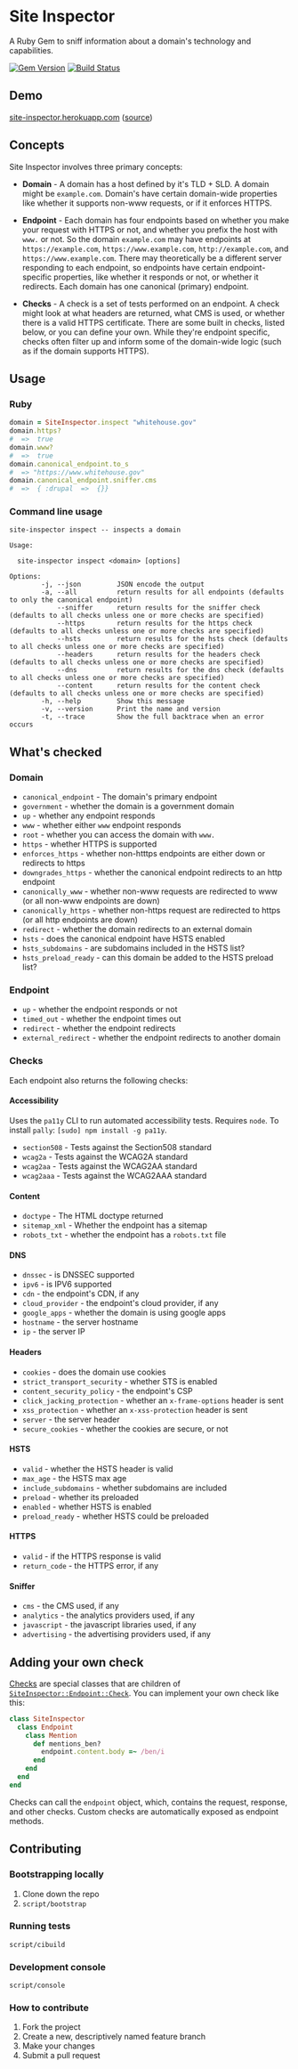 # Site Inspector

A Ruby Gem to sniff information about a domain's technology and capabilities.

[![Gem Version](https://badge.fury.io/rb/site-inspector.svg)](http://badge.fury.io/rb/site-inspector) [![Build Status](https://travis-ci.org/benbalter/site-inspector-ruby.svg)](https://travis-ci.org/benbalter/site-inspector-ruby)

## Demo

[site-inspector.herokuapp.com](https://site-inspector.herokuapp.com) ([source](https://github.com/benbalter/site-inspector-demo))

## Concepts

Site Inspector involves three primary concepts:

* **Domain** - A domain has a host defined by it's TLD + SLD. A domain might be `example.com`. Domain's have certain domain-wide properties like whether it supports non-www requests, or if it enforces HTTPS.

* **Endpoint** - Each domain has four endpoints based on whether you make your request with HTTPS or not, and whether you prefix the host with `www.` or not. So the domain `example.com` may have endpoints at `https://example.com`, `https://www.example.com`, `http://example.com`, and `https://www.example.com`. There may theoretically be a different server responding to each endpoint, so endpoints have certain endpoint-specific properties, like whether it responds or not, or whether it redirects. Each domain has one canonical (primary) endpoint.

* **Checks** - A check is a set of tests performed on an endpoint. A check might look at what headers are returned, what CMS is used, or whether there is a valid HTTPS certificate. There are some built in checks, listed below, or you can define your own. While they're endpoint specific, checks often filter up and inform some of the domain-wide logic (such as if the domain supports HTTPS).

## Usage

### Ruby

```ruby
domain = SiteInspector.inspect "whitehouse.gov"
domain.https?
#  =>  true
domain.www?
#  =>  true
domain.canonical_endpoint.to_s
#  => "https://www.whitehouse.gov"
domain.canonical_endpoint.sniffer.cms
#  =>  { :drupal  =>  {}}
```

### Command line usage

```
site-inspector inspect -- inspects a domain

Usage:

  site-inspector inspect <domain> [options]

Options:
        -j, --json         JSON encode the output
        -a, --all          return results for all endpoints (defaults to only the canonical endpoint)
            --sniffer      return results for the sniffer check (defaults to all checks unless one or more checks are specified)
            --https        return results for the https check (defaults to all checks unless one or more checks are specified)
            --hsts         return results for the hsts check (defaults to all checks unless one or more checks are specified)
            --headers      return results for the headers check (defaults to all checks unless one or more checks are specified)
            --dns          return results for the dns check (defaults to all checks unless one or more checks are specified)
            --content      return results for the content check (defaults to all checks unless one or more checks are specified)
        -h, --help         Show this message
        -v, --version      Print the name and version
        -t, --trace        Show the full backtrace when an error occurs
```

## What's checked

### Domain

* `canonical_endpoint` - The domain's primary endpoint
* `government` - whether the domain is a government domain
* `up` - whether any endpoint responds
* `www` - whether either `www` endpoint responds
* `root` - whether you can access the domain with `www.`
* `https` - whether HTTPS is supported
* `enforces_https` - whether non-htttps endpoints are either down or redirects to https
* `downgrades_https` - whether the canonical endpoint redirects to an http endpoint
* `canonically_www` - whether non-www requests are redirected to www (or all non-www endpoints are down)
* `canonically_https` - whether non-https request are redirected to https (or all http endpoints are down)
* `redirect` - whether the domain redirects to an external domain
* `hsts` - does the canonical endpoint have HSTS enabled
* `hsts_subdomains` - are subdomains included in the HSTS list?
* `hsts_preload_ready` - can this domain be added to the HSTS preload list?

### Endpoint

* `up` - whether the endpoint responds or not
* `timed_out` - whether the endpoint times out
* `redirect` - whether the endpoint redirects
* `external_redirect` - whether the endpoint redirects to another domain

### Checks

Each endpoint also returns the following checks:

#### Accessibility

Uses the `pa11y` CLI to run automated accessibility tests. Requires `node`. To install `pally`: `[sudo] npm install -g pa11y`.

* `section508` - Tests against the Section508 standard
* `wcag2a` - Tests against the WCAG2A standard
* `wcag2aa` - Tests against the WCAG2AA standard
* `wcag2aaa` - Tests against the WCAG2AAA standard

#### Content

* `doctype` - The HTML doctype returned
* `sitemap_xml` - Whether the endpoint has a sitemap
* `robots_txt` - whether the endpoint has a `robots.txt` file

#### DNS

* `dnssec` - is DNSSEC supported
* `ipv6` - is IPV6 supported
* `cdn` - the endpoint's CDN, if any
* `cloud_provider` - the endpoint's cloud provider, if any
* `google_apps` - whether the domain is using google apps
* `hostname` - the server hostname
* `ip` - the server IP

#### Headers

* `cookies` - does the domain use cookies
* `strict_transport_security` - whether STS is enabled
* `content_security_policy` - the endpoint's CSP
* `click_jacking_protection` - whether an `x-frame-options` header is sent
* `xss_protection` - whether an `x-xss-protection` header is sent
* `server` - the server header
* `secure_cookies` - whether the cookies are secure, or not

#### HSTS

* `valid` - whether the HSTS header is valid
* `max_age` - the HSTS max age
* `include_subdomains` - whether subdomains are included
* `preload` - whether its preloaded
* `enabled` - whether HSTS is enabled
* `preload_ready` - whether HSTS could be preloaded

#### HTTPS

* `valid` - if the HTTPS response is valid
* `return_code` - the HTTPS error, if any

#### Sniffer

* `cms` - the CMS used, if any
* `analytics` - the analytics providers used, if any
* `javascript` - the javascript libraries used, if any
* `advertising` - the advertising providers used, if any

## Adding your own check

[Checks](https://github.com/benbalter/site-inspector-ruby/tree/master/lib/site-inspector/checks) are special classes that are children of [`SiteInspector::Endpoint::Check`](https://github.com/benbalter/site-inspector-ruby/blob/master/lib/site-inspector/checks/check.rb). You can implement your own check like this:

```ruby
class SiteInspector
  class Endpoint
    class Mention
      def mentions_ben?
        endpoint.content.body =~ /ben/i
      end
    end
  end
end
```

Checks can call the `endpoint` object, which, contains the request, response, and other checks. Custom checks are automatically exposed as endpoint methods.

## Contributing

### Bootstrapping locally

1. Clone down the repo
2. `script/bootstrap`

### Running tests

`script/cibuild`

### Development console

`script/console`

### How to contribute

1. Fork the project
2. Create a new, descriptively named feature branch
3. Make your changes
4. Submit a pull request
